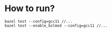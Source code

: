 # How to run?

```shell
bazel test --config=gcc11 //...
bazel test --enable_bzlmod --config=gcc11 //...
```

